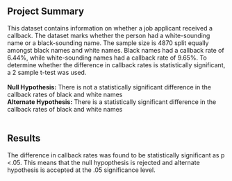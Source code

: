 ## Project Summary
This dataset contains information on whether a job applicant received a callback. The dataset marks whether the person had a white-sounding name or a black-sounding name. The sample size is 4870 split equally amongst black names and white names. Black names had a callback rate of 6.44%, while white-sounding names had a callback rate of 9.65%. To determine whether the difference in callback rates is statistically significant, a 2 sample t-test was used.<br><br>
__Null Hypothesis:__ There is not a statistically significant difference in the callback rates of black and white names<br>
__Alternate Hypothesis:__ There is a statistically significant difference in the callback rates of black and white names<br><br>

## Results
The difference in callback rates was found to be statistically significant as p <.05. This means that the null hypopthesis is rejected and alternate hypothesis is accepted at the .05 significance level.
